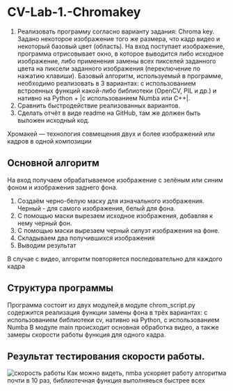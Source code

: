 # CV-Lab-1.-Chromakey
1. Реализовать программу согласно варианту задания: Chroma key. Задано некоторое изображение того же размера, что кадр видео и некоторый базовый цвет (область). На вход поступает изображение, программа отрисовывает окно, в которое выводится либо исходное изображение, либо применения замены всех пикселей 
заданного цвета на пиксели заданного изображения (переключение по нажатию клавиши). 
Базовый алгоритм, используемый в программе, необходимо реализовать в 3 вариантах: 
с использованием встроенных функций какой-либо библиотеки (OpenCV, PIL и др.) и нативно на Python + |с использованием Numba или C++|.
2. Сравнить быстродействие реализованных вариантов.
3. Сделать отчёт в виде readme на GitHub, там же должен быть выложен исходный код.

Хромакей — технология совмещения двух и более изображений или кадров в одной композиции

## Основной алгоритм 
На вход получаем обрабатываемое изображение с зелёным или синим фоном и изображения заднего фона.
1. Создаём черно-белую маску для изначального изображения. Черный - для самого изображения, белый для фона.
2. С помощью маски вырезаем исходное изображения, добавляя к нему черный фон.
3. С помощью маски вырезаем черный силуэт изображения на фоне.
4. Складываем два получившихся изображения
5. Выводим результат

В случае с видео, алгоритм повторяется последовательно для каждого кадра
## Структура программы

Программа состоит из двух модулей,в модуле chrom_script.py содержится реализация функции замены фона в трёх вариантах:
с использованием библиотеки cv, нативно на Python, с использованием Numba 
В модуле main происходит основная обработка видео, а также замеры скорости работы функция для одного кадра.

## Результат тестирования скорости работы.
![скорость работы](https://user-images.githubusercontent.com/114875779/214222771-a90733d5-8db5-41eb-a7a7-638def97cb95.PNG)
Как можно видеть, nmba ускоряет работу алгоритма почти в 10 раз, библиотечная функция выполняеься быстрее всех

